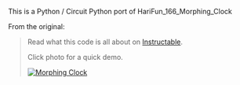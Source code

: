 This is a Python / Circuit Python port of HariFun_166_Morphing_Clock

From the original:

>Read what this code is all about on [Instructable](https://www.instructables.com/id/Morphing-Digital-Clock/).
>
>Click photo for a quick demo.
>
>[![Morphing Clock](https://img.youtube.com/vi/i0M6F4wRxGc/0.jpg)](https://www.youtube.com/watch?v=i0M6F4wRxGc)

